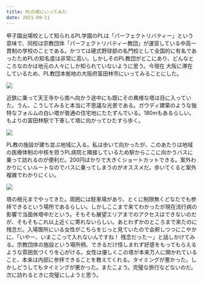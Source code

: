 ```yaml
---
title: PLの塔にいってみた
date: 2021-09-11
---
```


甲子園出場校として知られるPL学園のPLは「パーフェクトリバティー」という意味で、同校は宗教団体「パーフェクトリバティー教団」が運営している中高一貫制の学校のことである。かつては硬式野球部の名門校として全国的に有名であったためPLの知名度は非常に高い。しかしそのPL教団がどこにあり、どんなところなのかは地元の人々にしか知られていないように思う。今現在
大阪に滞在しているため、PL教団本拠地の大阪府富田林市にいってみることにした。

![](https://photos.smugmug.com/photos/i-jqgGB4b/0/a73a6faf/X4/i-jqgGB4b-X4.jpg)

近鉄に乗って天王寺から南へ向かう途中にも既にその異様な塔は目に入っていた。うん、こうしてみると本当に不思議な光景である。ガウディ建築のような独特なフォルムの白い塔が普通の住宅地にたたずんでいる。180mもあるらしい。もよりの富田林駅で下車して塔に向かってひたすら歩く。

![](https://photos.smugmug.com/photos/i-mdcGgNz/0/22d30042/X4/i-mdcGgNz-X4.jpg)

PL教の施設が建ち並ぶ地域に入る。私は歩いて向かったが、このあたりは地域の医療体制の中核を担うPL病院と隣接しているため駅からここに向かうバスに乗って訪れるのが便利だ。200円ばかりで大きくショートカットできる。案外わかりにくいルートなのでバスに乗ってしまうのがオススメだ。歩いてくると案外複雑でわかりにくい。

![](https://photos.smugmug.com/photos/i-8gFwQtz/0/60d2f38b/X4/i-8gFwQtz-X4.jpg)

塔の根元までやってきた。周囲には駐車場があり、とくに制限無くどなたでも参拝できるという場所であるらしい。しかしここまで来てわかったが現在流行病の影響で当面休塔中だという。そもそも展望エリアまでのアクセスはできないのだが、そもそもこれ以上近くに寄れないらしい。あとわずかのところまで来たのに残念だ。入場箇所にいる女性がこちらをじっと見ていたので会釈しつつにこやかに、「いやー、いまここって入れないんですね！ 残念だったー」と話しかけてみる。宗教団体の施設という場所柄、できるだけ怪しまれず好感をもってもらえるような雰囲気づくりを心がける。女性は優しくこの塔が本来万人に開かれていること、本来は内部に参拝できることを教えてくれる。タイミングが悪かった。しかしどうしてもタイミングが悪かった。またこよう。完璧な旅行などないのだ。次に訪れるときに完璧にしようと思う。
